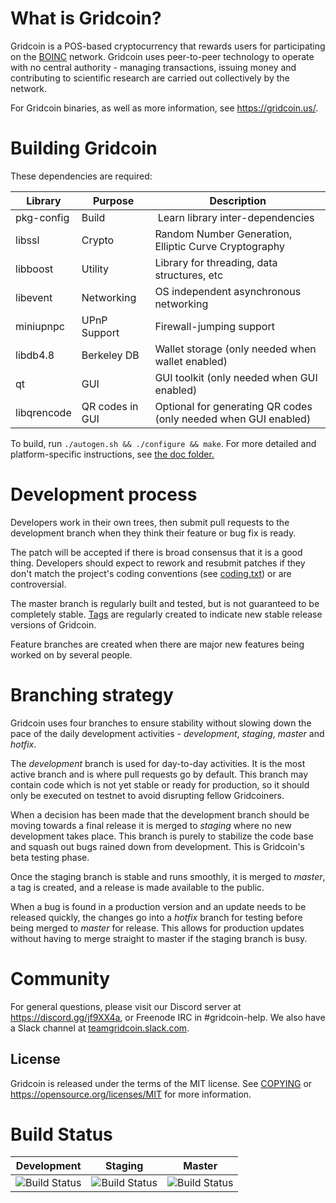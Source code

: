 What is Gridcoin?
=================

Gridcoin is a POS-based cryptocurrency that rewards users for participating on the [BOINC](https://boinc.berkeley.edu/) network.
Gridcoin uses peer-to-peer technology to operate with no central authority - managing transactions, issuing money and contributing to scientific research are carried out collectively by the network.

For Gridcoin binaries, as well as more information, see https://gridcoin.us/.

Building Gridcoin
=================

These dependencies are required:

 Library     | Purpose          | Description
 ------------|------------------|----------------------------------------------------------------
 pkg-config  | Build            | Learn library inter-dependencies
 libssl      | Crypto           | Random Number Generation, Elliptic Curve Cryptography
 libboost    | Utility          | Library for threading, data structures, etc
 libevent    | Networking       | OS independent asynchronous networking
 miniupnpc   | UPnP Support     | Firewall-jumping support
 libdb4.8    | Berkeley DB      | Wallet storage (only needed when wallet enabled)
 qt          | GUI              | GUI toolkit (only needed when GUI enabled)
 libqrencode | QR codes in GUI  | Optional for generating QR codes (only needed when GUI enabled)

To build, run
```./autogen.sh && ./configure && make```.
For more detailed and platform-specific instructions, see [the doc folder.](doc/)

Development process
===================

Developers work in their own trees, then submit pull requests to the
development branch when they think their feature or bug fix is ready.

The patch will be accepted if there is broad consensus that it is a
good thing. Developers should expect to rework and resubmit patches
if they don't match the project's coding conventions (see [coding.txt](doc/coding.txt))
or are controversial.

The master branch is regularly built and tested, but is not guaranteed
to be completely stable. [Tags](https://github.com/gridcoin-community/Gridcoin-Research/tags) are regularly created to indicate new
stable release versions of Gridcoin.

Feature branches are created when there are major new features being
worked on by several people.

Branching strategy
==================

Gridcoin uses four branches to ensure stability without slowing down
the pace of the daily development activities - *development*, *staging*, *master*
and *hotfix*.

The *development* branch is used for day-to-day activities. It is the most
active branch and is where pull requests go by default. This branch may contain
code which is not yet stable or ready for production, so it should only be
executed on testnet to avoid disrupting fellow Gridcoiners.

When a decision has been made that the development branch should be moving
towards a final release it is merged to *staging* where no new development
takes place. This branch is purely to stabilize the code base and squash out
bugs rained down from development. This is Gridcoin's beta testing phase.

Once the staging branch is stable and runs smoothly, it is merged to *master*, a tag is created,
and a release is made available to the public.

When a bug is found in a production version and an update needs to be
released quickly, the changes go into a *hotfix* branch for testing before
being merged to *master* for release. This allows for production updates without having to merge straight to
master if the staging branch is busy.

Community
=========

For general questions, please visit our Discord server at https://discord.gg/jf9XX4a, or Freenode IRC in #gridcoin-help. We also have a Slack channel at [teamgridcoin.slack.com](https://join.slack.com/t/teamgridcoin/shared_invite/zt-3s81akww-GHt~_KvtxfhxUgi3yW3~Bg).

License
-------

Gridcoin is released under the terms of the MIT license. See [COPYING](COPYING) or https://opensource.org/licenses/MIT for more
information.

Build Status
============

| Development                                                                                                                            | Staging                                                                                                                            | Master                                                                                                                            |
|----------------------------------------------------------------------------------------------------------------------------------------|------------------------------------------------------------------------------------------------------------------------------------|-----------------------------------------------------------------------------------------------------------------------------------|
| ![Build Status](https://github.com/gridcoin-community/Gridcoin-Research/actions/workflows/ci.yml/badge.svg?branch=development) | ![Build Status](https://github.com/gridcoin-community/Gridcoin-Research/actions/workflows/ci.yml/badge.svg?branch=staging) | ![Build Status](https://github.com/gridcoin-community/Gridcoin-Research/actions/workflows/ci.yml/badge.svg?branch=staging) |
